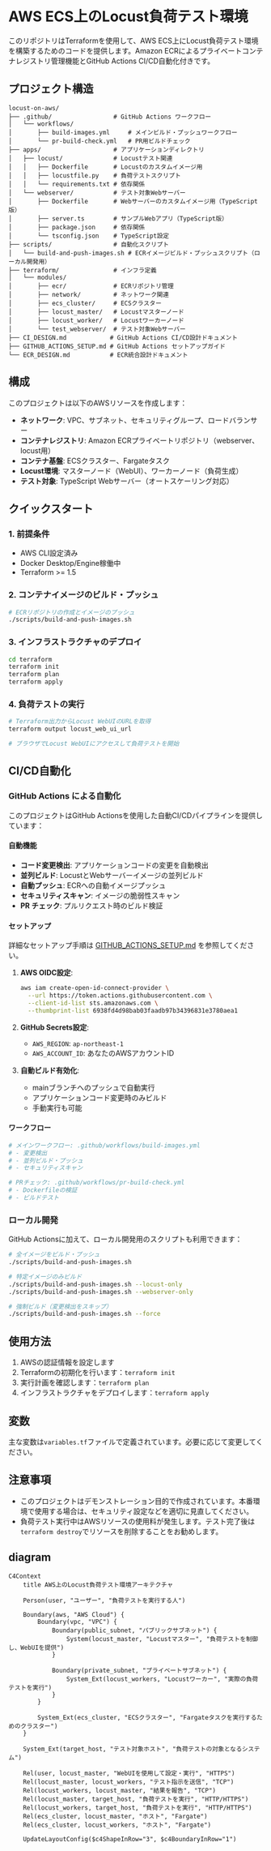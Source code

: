 # AWS ECS上のLocust負荷テスト環境

このリポジトリはTerraformを使用して、AWS ECS上にLocust負荷テスト環境を構築するためのコードを提供します。Amazon ECRによるプライベートコンテナレジストリ管理機能とGitHub Actions CI/CD自動化付きです。

## プロジェクト構造

```
locust-on-aws/
├── .github/                 # GitHub Actions ワークフロー
│   └── workflows/
│       ├── build-images.yml     # メインビルド・プッシュワークフロー
│       └── pr-build-check.yml   # PR用ビルドチェック
├── apps/                    # アプリケーションディレクトリ
│   ├── locust/              # Locustテスト関連
│   │   ├── Dockerfile       # Locustのカスタムイメージ用
│   │   ├── locustfile.py    # 負荷テストスクリプト
│   │   └── requirements.txt # 依存関係
│   └── webserver/           # テスト対象Webサーバー
│       ├── Dockerfile       # Webサーバーのカスタムイメージ用（TypeScript版）
│       ├── server.ts        # サンプルWebアプリ（TypeScript版）
│       ├── package.json     # 依存関係
│       └── tsconfig.json    # TypeScript設定
├── scripts/                 # 自動化スクリプト
│   └── build-and-push-images.sh # ECRイメージビルド・プッシュスクリプト（ローカル開発用）
├── terraform/               # インフラ定義
│   └── modules/
│       ├── ecr/             # ECRリポジトリ管理
│       ├── network/         # ネットワーク関連
│       ├── ecs_cluster/     # ECSクラスター
│       ├── locust_master/   # Locustマスターノード
│       ├── locust_worker/   # Locustワーカーノード
│       └── test_webserver/  # テスト対象Webサーバー
├── CI_DESIGN.md            # GitHub Actions CI/CD設計ドキュメント
├── GITHUB_ACTIONS_SETUP.md # GitHub Actions セットアップガイド
└── ECR_DESIGN.md           # ECR統合設計ドキュメント
```

## 構成

このプロジェクトは以下のAWSリソースを作成します：

- **ネットワーク**: VPC、サブネット、セキュリティグループ、ロードバランサー
- **コンテナレジストリ**: Amazon ECRプライベートリポジトリ（webserver、locust用）
- **コンテナ基盤**: ECSクラスター、Fargateタスク
- **Locust環境**: マスターノード（WebUI）、ワーカーノード（負荷生成）
- **テスト対象**: TypeScript Webサーバー（オートスケーリング対応）

## クイックスタート

### 1. 前提条件
- AWS CLI設定済み
- Docker Desktop/Engine稼働中
- Terraform >= 1.5

### 2. コンテナイメージのビルド・プッシュ
```bash
# ECRリポジトリの作成とイメージのプッシュ
./scripts/build-and-push-images.sh
```

### 3. インフラストラクチャのデプロイ
```bash
cd terraform
terraform init
terraform plan
terraform apply
```

### 4. 負荷テストの実行
```bash
# Terraform出力からLocust WebUIのURLを取得
terraform output locust_web_ui_url

# ブラウザでLocust WebUIにアクセスして負荷テストを開始
```

## CI/CD自動化

### GitHub Actions による自動化

このプロジェクトはGitHub Actionsを使用した自動CI/CDパイプラインを提供しています：

#### 自動機能
- **コード変更検出**: アプリケーションコードの変更を自動検出
- **並列ビルド**: LocustとWebサーバーイメージの並列ビルド
- **自動プッシュ**: ECRへの自動イメージプッシュ
- **セキュリティスキャン**: イメージの脆弱性スキャン
- **PR チェック**: プルリクエスト時のビルド検証

#### セットアップ

詳細なセットアップ手順は [GITHUB_ACTIONS_SETUP.md](./GITHUB_ACTIONS_SETUP.md) を参照してください。

1. **AWS OIDC設定**:
   ```bash
   aws iam create-open-id-connect-provider \
     --url https://token.actions.githubusercontent.com \
     --client-id-list sts.amazonaws.com \
     --thumbprint-list 6938fd4d98bab03faadb97b34396831e3780aea1
   ```

2. **GitHub Secrets設定**:
   - `AWS_REGION`: `ap-northeast-1`
   - `AWS_ACCOUNT_ID`: あなたのAWSアカウントID

3. **自動ビルド有効化**:
   - mainブランチへのプッシュで自動実行
   - アプリケーションコード変更時のみビルド
   - 手動実行も可能

#### ワークフロー

```yaml
# メインワークフロー: .github/workflows/build-images.yml
# - 変更検出
# - 並列ビルド・プッシュ
# - セキュリティスキャン

# PRチェック: .github/workflows/pr-build-check.yml  
# - Dockerfileの検証
# - ビルドテスト
```

### ローカル開発

GitHub Actionsに加えて、ローカル開発用のスクリプトも利用できます：

```bash
# 全イメージをビルド・プッシュ
./scripts/build-and-push-images.sh

# 特定イメージのみビルド
./scripts/build-and-push-images.sh --locust-only
./scripts/build-and-push-images.sh --webserver-only

# 強制ビルド（変更検出をスキップ）
./scripts/build-and-push-images.sh --force
```

## 使用方法

1. AWSの認証情報を設定します
2. Terraformの初期化を行います：`terraform init`
3. 実行計画を確認します：`terraform plan`
4. インフラストラクチャをデプロイします：`terraform apply`

## 変数

主な変数は`variables.tf`ファイルで定義されています。必要に応じて変更してください。

## 注意事項

- このプロジェクトはデモンストレーション目的で作成されています。本番環境で使用する場合は、セキュリティ設定などを適切に見直してください。
- 負荷テスト実行中はAWSリソースの使用料が発生します。テスト完了後は`terraform destroy`でリソースを削除することをお勧めします。

## diagram 

```mermaid
C4Context
    title AWS上のLocust負荷テスト環境アーキテクチャ

    Person(user, "ユーザー", "負荷テストを実行する人")
    
    Boundary(aws, "AWS Cloud") {
        Boundary(vpc, "VPC") {
            Boundary(public_subnet, "パブリックサブネット") {
                System(locust_master, "Locustマスター", "負荷テストを制御し、WebUIを提供")
            }
            
            Boundary(private_subnet, "プライベートサブネット") {
                System_Ext(locust_workers, "Locustワーカー", "実際の負荷テストを実行")
            }
        }
        
        System_Ext(ecs_cluster, "ECSクラスター", "Fargateタスクを実行するためのクラスター")
    }
    
    System_Ext(target_host, "テスト対象ホスト", "負荷テストの対象となるシステム")

    Rel(user, locust_master, "WebUIを使用して設定・実行", "HTTPS")
    Rel(locust_master, locust_workers, "テスト指示を送信", "TCP")
    Rel(locust_workers, locust_master, "結果を報告", "TCP")
    Rel(locust_master, target_host, "負荷テストを実行", "HTTP/HTTPS")
    Rel(locust_workers, target_host, "負荷テストを実行", "HTTP/HTTPS")
    Rel(ecs_cluster, locust_master, "ホスト", "Fargate")
    Rel(ecs_cluster, locust_workers, "ホスト", "Fargate")

    UpdateLayoutConfig($c4ShapeInRow="3", $c4BoundaryInRow="1")
```